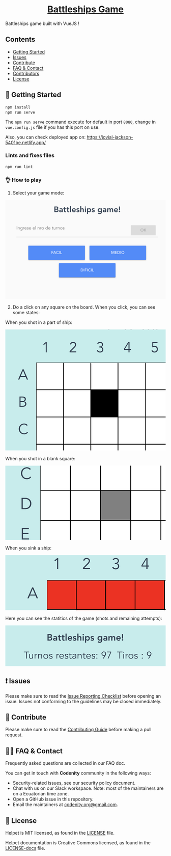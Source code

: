 <h1 align="center">
  <a href="#">
    Battleships Game
  </a>
</h1>


Battleships game built with VueJS ! 

## Contents

- [Getting Started](#-getting-started)
- [Issues](#-issues)
- [Contribute](#-contribute)
- [FAQ & Contact](#-faq-&-contact)
- [Contributors](#-contributors)
- [License](#-license)

## 🚀 Getting Started

```
npm install
npm run serve
```

The `npm run serve` command execute for default in port `8080`, change in `vue.config.js` file if you has this port on use.

Also, you can check deployed app on: https://jovial-jackson-5401be.netlify.app/

### Lints and fixes files
```
npm run lint
```

### 👌 How to play

1. Select your game mode: 

![Home](/public/images/start.png)

2. Do a click on any square on the board. When you click, you can see some states:

When you shot in a part of ship:

![shot-on-ship](/public/images/shot-on-ship.png)

When you shot in a blank square:

![shot-on-blank](/public/images/shot-on-blank.png)

When you sink a ship:

![sink-ship](/public/images/sink-ship.png)

Here you can see the statitics of the game (shots and remaining attempts):

![statitics-ship](/public/images/statitics-game.png)

## ❗ Issues

Please make sure to read the [Issue Reporting Checklist]() before opening an issue. Issues not conforming to the guidelines may be closed immediately.


## 👏 Contribute

Please make sure to read the [Contributing Guide]() before making a pull request.



## 🙋‍♂️ FAQ & Contact

Frequently asked questions are collected in our FAQ doc.

You can get in touch with **Codenity** community in the following ways:

- Security-related issues, see our security policy document.
- Chat with us on our Slack workspace. Note: most of the maintainers are on a Ecuatorian time zone.
- Open a GitHub issue in this repository.
- Email the maintainers at codenity.org@gmail.com.



## 📄 License

Helpet is MIT licensed, as found in the [LICENSE][l] file.

Helpet documentation is Creative Commons licensed, as found in the [LICENSE-docs][ld] file.

[l]: https://github.com/facebook/CodenityOrg/helpet-FE/master/LICENSE
[ld]: https://github.com/CodenityOrg/helpet-FE/master/LICENSE-docs
